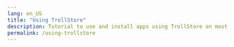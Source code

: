 ```yaml
---
lang: en_US
title: "Using TrollStore"
description: Tutorial to use and install apps using TrollStore on most iOS devices.
permalink: /using-trollstore
---
```


